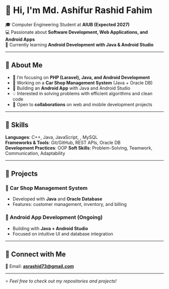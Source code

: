 # 👋 Hi, I'm Md. Ashifur Rashid Fahim  

🎓 Computer Engineering Student at **AIUB (Expected 2027)**  
💻 Passionate about **Software Development, Web Applications, and Android Apps**  
🚀 Currently learning **Android Development with Java & Android Studio**  

---

## 🔹 About Me  
- 🌱 I’m focusing on **PHP (Laravel), Java, and Android Development**  
- 🔭 Working on a **Car Shop Management System** (Java + Oracle DB)  
- 📱 Building an **Android App** with Java and Android Studio  
- 💡 Interested in solving problems with efficient algorithms and clean code  
- 🤝 Open to **collaborations** on web and mobile development projects  

---

## 🔹 Skills  
**Languages**: C++, Java, JavaScript, , MySQL  
**Frameworks & Tools**: Git/GitHub, REST APIs, Oracle DB  
**Development Practices**: OOP
**Soft Skills**: Problem-Solving, Teamwork, Communication, Adaptability  

---

## 🔹 Projects  
### 🚗 Car Shop Management System  
- Developed with **Java** and **Oracle Database**  
- Features: customer management, inventory, and billing  

### 📱 Android App Development (Ongoing)  
- Building with **Java + Android Studio**  
- Focused on intuitive UI and database integration  
---

## 🔹 Connect with Me  
📧 Email: **asrashid73@gmail.com**  

---
⭐️ *Feel free to check out my repositories and projects!*  
